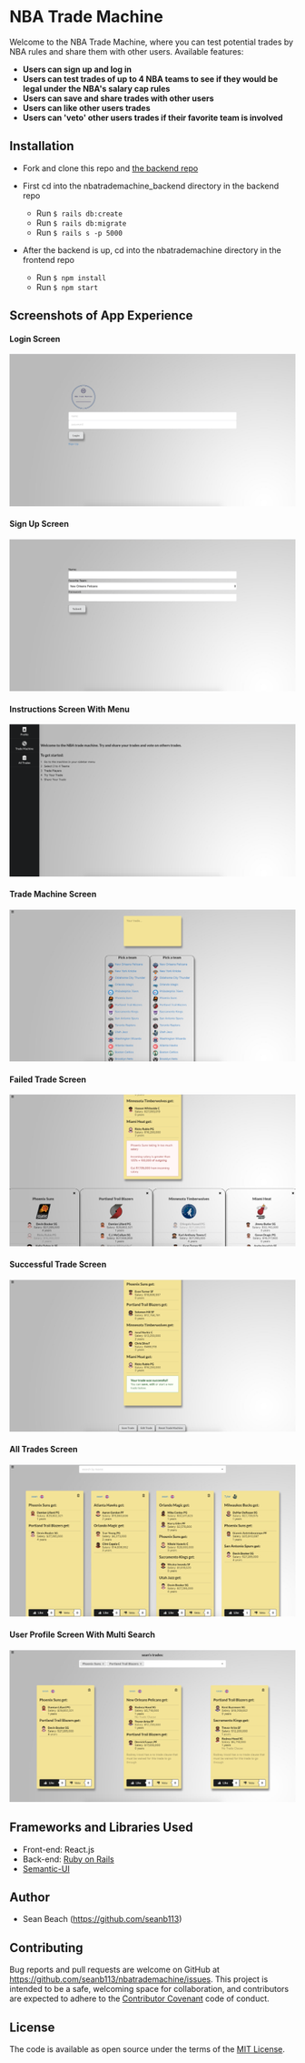 # NBA Trade Machine
Welcome to the NBA Trade Machine, where you can test potential trades by NBA rules and share them with other users. 
Available features:
- **Users can sign up and log in**
- **Users can test trades of up to 4 NBA teams to see if they would be legal under the NBA's salary cap rules**
- **Users can save and share trades with other users**
- **Users can like other users trades**
- **Users can 'veto' other users trades if their favorite team is involved**
## Installation

- Fork and clone this repo and [the backend repo](https://github.com/seanb113/nbatrademachine_backend)

- First cd into the nbatrademachine_backend directory in the backend repo
  - Run `$ rails db:create`
  - Run `$ rails db:migrate`
  - Run `$ rails s -p 5000`
- After the backend is up, cd into the nbatrademachine directory in the frontend repo
  - Run `$ npm install`
  - Run `$ npm start`

## Screenshots of App Experience

#### Login Screen
![Login Screen](./public/img/nbaLogin.png) 

#### Sign Up Screen
![Sign Up Screen](./public/img/nbasignUp.png)

#### Instructions Screen With Menu
![Instructions Screen With Menu](./public/img/nbaInstructionsWithMenu.png) 

#### Trade Machine Screen
![Trade Machine Screen](./public/img/nbatrademachine.png) 

#### Failed Trade Screen
![Failed Trade Screen](./public/img/nbafailedtrade.png) 

#### Successful Trade Screen
![Successful Trade Screen](./public/img/nbasuccesfultrade.png)

#### All Trades Screen
![All Trades Screen](./public/img/nbaalltrades.png)

#### User Profile Screen With Multi Search
![User Profile Screen](./public/img/nbaprofilepagewithsearch.png) 

## Frameworks and Libraries Used

- Front-end: React.js
- Back-end: [Ruby on Rails](https://github.com/rails/rails)
- [Semantic-UI](https://semantic-ui.com/)

## Author
- Sean Beach (https://github.com/seanb113)

## Contributing
Bug reports and pull requests are welcome on GitHub at https://github.com/seanb113/nbatrademachine/issues. This project is intended to be a safe, welcoming space for collaboration, and contributors are expected to adhere to the [Contributor Covenant](http://contributor-covenant.org) code of conduct.

## License

The code is available as open source under the terms of the [MIT License](https://opensource.org/licenses/MIT).
